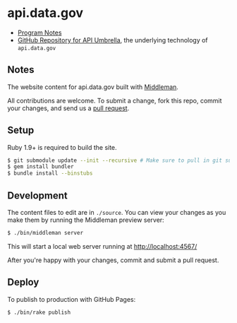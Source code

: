 # api.data.gov

* [Program Notes](https://github.com/18F/api.data.gov/wiki/Program-Notes)
* [GitHub Repository for API Umbrella](https://github.com/NREL/api-umbrella), the underlying technology of `api.data.gov`

## Notes 

The website content for api.data.gov built with [Middleman](http://middlemanapp.com).

All contributions are welcome. To submit a change, fork this repo, commit your changes, and send us a [pull request](https://help.github.com/articles/using-pull-requests).

## Setup

Ruby 1.9+ is required to build the site.

```sh
$ git submodule update --init --recursive # Make sure to pull in git submodules
$ gem install bundler
$ bundle install --binstubs
```

## Development

The content files to edit are in `./source`. You can view your changes as you make them by running the Middleman preview server:

```sh
$ ./bin/middleman server
```

This will start a local web server running at [http://localhost:4567/](http://localhost:4567/)

After you're happy with your changes, commit and submit a pull request.

## Deploy

To publish to production with GitHub Pages:

```sh
$ ./bin/rake publish
```
